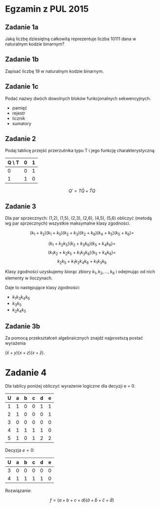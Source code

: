 # Egzamin z PUL 2015

## Zadanie 1a

Jaką liczbę dziesiętną całkowitą reprezentuje liczba 10111 dana w naturalnym kodzie binarnym?

## Zadanie 1b
Zapisać liczbę 19 w naturalnym kodzie binarnym.

## Zadanie 1c
Podać nazwy dwóch dowolnych bloków funkcjonalnych sekwencyjnych.

- pamięć
- rejestr
- licznik
- sumatory

## Zadanie 2

Podaj tablicę przejść przerzutnika typu T i jego funkcję charakterystyczną.

| Q \ T | 0 | 1 |
|-------|---|---|
| 0     | 0 | 1 |
| 1     | 1 | 0 |

$$ Q' = T\bar Q + \bar T Q$$
## Zadanie 3

Dla par sprzecznych: (1,2), (1,5), (2,3), (2,6), (4,5), (5,6) obliczyć (metodą wg par sprzecznych) wszystkie maksymalne klasy zgodności.

$$
(k_1+k_2)
(k_1+k_5)
(k_2+k_3)
(k_2+k_6)
(k_4+k_5)
(k_5+k_6)=
$$

$$(k_1+k_2k_5)(k_2+k_3k_6)(k_5+k_4k_6)=$$
$$(k_1k_2 + k_2k_5+k_1k_3k_6)(k_5+k_4k_6)=$$
$$k_2k_5+k_1k_2k_4k_6+k_1k_3k_6$$

Klasy zgodności uzyskujemy biorąc zbiory $k_1, k_2, ..., k_6$ i odejmując od nich elementy w iloczynach.

Daje to następujące klasy zgodności:

- $k_1k_3k_4k_6$
- $k_3k_5$
- $k_2k_4k_5$

## Zadanie 3b
Za pomocą przekształceń algebraicznych znajdź najprostszą postać wyrażenia 

$(\bar x+y)(x+z)(x+\bar z)$.

# Zadanie 4

Dla tablicy poniżej obliczyć wyrażenie logiczne dla decyzji e = 0.


| U | a | b | c | d | e |
|---|---|---|---|---|---|
| 1 | 1 | 0 | 0 | 1 | 1 |
| 2 | 1 | 0 | 0 | 0 | 1 |
| 3 | 0 | 0 | 0 | 0 | 0 |
| 4 | 1 | 1 | 1 | 1 | 0 |
| 5 | 1 | 0 | 1 | 2 | 2 |

Decyzja $e = 0$:

| U | a | b | c | d | e |
|---|---|---|---|---|---|
| 3 | 0 | 0 | 0 | 0 | 0 |
| 4 | 1 | 1 | 1 | 1 | 0 |

Rozwiązanie:

$$f = (a+b+c+d)(\bar a+\bar b+\bar c+\bar d)$$
